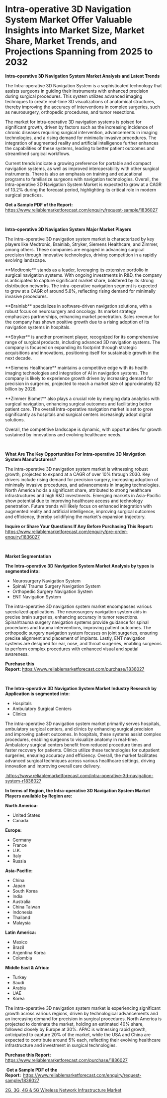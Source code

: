 <p><h1>Intra-operative 3D Navigation System Market Offer Valuable Insights into Market Size, Market Share, Market Trends, and Projections Spanning from 2025 to 2032</h1></p><p><strong>Intra-operative 3D Navigation System Market Analysis and Latest Trends</strong></p>
<p><p>The Intra-operative 3D Navigation System is a sophisticated technology that assists surgeons in guiding their instruments with enhanced precision during surgical procedures. This system utilizes advanced imaging techniques to create real-time 3D visualizations of anatomical structures, thereby improving the accuracy of interventions in complex surgeries, such as neurosurgery, orthopedic procedures, and tumor resections.</p><p>The market for intra-operative 3D navigation systems is poised for significant growth, driven by factors such as the increasing incidence of chronic diseases requiring surgical intervention, advancements in imaging technologies, and a rising demand for minimally invasive procedures. The integration of augmented reality and artificial intelligence further enhances the capabilities of these systems, leading to better patient outcomes and streamlined surgical workflows. </p><p>Current trends indicate a growing preference for portable and compact navigation systems, as well as improved interoperability with other surgical instruments. There is also an emphasis on training and educational programs to familiarize surgeons with navigation technologies. Overall, the Intra-operative 3D Navigation System Market is expected to grow at a CAGR of 13.2% during the forecast period, highlighting its critical role in modern surgical practices.</p></p>
<p><strong>Get a Sample PDF of the Report:&nbsp;</strong> <a href="https://www.reliablemarketforecast.com/enquiry/request-sample/1836027?utm_campaign=3049&utm_medium=2&utm_source=Github&utm_content=ia&utm_term=26032025&utm_id=intra-operative-3d-navigation-system">https://www.reliablemarketforecast.com/enquiry/request-sample/1836027</a></p>
<p>&nbsp;</p>
<p><strong>Intra-operative 3D Navigation System Major Market Players</strong></p>
<p><p>The intra-operative 3D navigation system market is characterized by key players like Medtronic, Brainlab, Stryker, Siemens Healthcare, and Zimmer, among others. These companies are engaged in advancing surgical precision through innovative technologies, driving competition in a rapidly evolving landscape.</p><p>**Medtronic** stands as a leader, leveraging its extensive portfolio in surgical navigation systems. With ongoing investments in R&D, the company is anticipated to capture significant market share, bolstered by its strong distribution networks. The intra-operative navigation segment is expected to grow at a CAGR of around 5.8%, reflecting rising demand for minimally invasive procedures.</p><p>**Brainlab** specializes in software-driven navigation solutions, with a robust focus on neurosurgery and oncology. Its market strategy emphasizes partnerships, enhancing market penetration. Sales revenue for the company has shown positive growth due to a rising adoption of its navigation systems in hospitals.</p><p>**Stryker** is another prominent player, recognized for its comprehensive range of surgical products, including advanced 3D navigation systems. The company is focused on expanding its footprint through strategic acquisitions and innovations, positioning itself for sustainable growth in the next decade.</p><p>**Siemens Healthcare** maintains a competitive edge with its health imaging technologies and integration of AI in navigation systems. The company is likely to experience growth driven by increasing demand for precision in surgeries, projected to reach a market size of approximately $2 billion by 2028.</p><p>**Zimmer Biomet** also plays a crucial role by merging data analytics with surgical navigation, enhancing surgical outcomes and facilitating better patient care. The overall intra-operative navigation market is set to grow significantly as hospitals and surgical centers increasingly adopt digital solutions. </p><p>Overall, the competitive landscape is dynamic, with opportunities for growth sustained by innovations and evolving healthcare needs.</p></p>
<p>&nbsp;</p>
<p><strong>What Are The Key Opportunities For Intra-operative 3D Navigation System Manufacturers?</strong></p>
<p><p>The intra-operative 3D navigation system market is witnessing robust growth, projected to expand at a CAGR of over 10% through 2030. Key drivers include rising demand for precision surgery, increasing adoption of minimally invasive procedures, and advancements in imaging technologies. North America holds a significant share, attributed to strong healthcare infrastructures and high R&D investments. Emerging markets in Asia-Pacific show potential due to improving healthcare access and technology penetration. Future trends will likely focus on enhanced integration with augmented reality and artificial intelligence, improving surgical outcomes and efficiency, thereby solidifying the market's expansion trajectory.</p></p>
<p><strong>Inquire or Share Your Questions If Any Before Purchasing This Report:</strong> <a href="https://www.reliablemarketforecast.com/enquiry/pre-order-enquiry/1836027?utm_campaign=3049&utm_medium=2&utm_source=Github&utm_content=ia&utm_term=26032025&utm_id=intra-operative-3d-navigation-system">https://www.reliablemarketforecast.com/enquiry/pre-order-enquiry/1836027</a></p>
<p>&nbsp;</p>
<p><strong>Market Segmentation</strong></p>
<p><strong>The Intra-operative 3D Navigation System Market Analysis by types is segmented into:</strong></p>
<p><ul><li>Neurosurgery Navigation System</li><li>Spinal/ Trauma Surgery Navigation System</li><li>Orthopedic Surgery Navigation System</li><li>ENT Navigation System</li></ul></p>
<p><p>The intra-operative 3D navigation system market encompasses various specialized applications. The neurosurgery navigation system aids in precise brain surgeries, enhancing accuracy in tumor resections. Spinal/trauma surgery navigation systems provide guidance for spinal procedures and trauma interventions, improving patient outcomes. The orthopedic surgery navigation system focuses on joint surgeries, ensuring precise alignment and placement of implants. Lastly, ENT navigation systems are designed for ear, nose, and throat surgeries, enabling surgeons to perform complex procedures with enhanced visual and spatial awareness.</p></p>
<p><strong>Purchase this Report:&nbsp;</strong><a href="https://www.reliablemarketforecast.com/purchase/1836027?utm_campaign=3049&utm_medium=2&utm_source=Github&utm_content=ia&utm_term=26032025&utm_id=intra-operative-3d-navigation-system">https://www.reliablemarketforecast.com/purchase/1836027</a></p>
<p>&nbsp;</p>
<p><strong>The Intra-operative 3D Navigation System Market Industry Research by Application is segmented into:</strong></p>
<p><ul><li>Hospitals</li><li>Ambulatory Surgical Centers</li><li>Clinics</li></ul></p>
<p><p>The intra-operative 3D navigation system market primarily serves hospitals, ambulatory surgical centers, and clinics by enhancing surgical precision and improving patient outcomes. In hospitals, these systems assist complex procedures, enabling surgeons to visualize anatomy in real-time. Ambulatory surgical centers benefit from reduced procedure times and faster recovery for patients. Clinics utilize these technologies for outpatient surgeries, ensuring accuracy and efficiency. Overall, the market facilitates advanced surgical techniques across various healthcare settings, driving innovation and improving overall care delivery.</p></p>
<p><a href="https://www.reliablemarketforecast.com/intra-operative-3d-navigation-system-r1836027?utm_campaign=3049&utm_medium=2&utm_source=Github&utm_content=ia&utm_term=26032025&utm_id=intra-operative-3d-navigation-system">&nbsp;https://www.reliablemarketforecast.com/intra-operative-3d-navigation-system-r1836027</a></p>
<p><strong>In terms of Region, the Intra-operative 3D Navigation System Market Players available by Region are:</strong></p>
<p>
    <p> <strong> North America: </strong>
        <ul>
            <li>United States</li>
            <li>Canada</li>
        </ul>
        </p> 
    <p> <strong> Europe: </strong>
        <ul>
            <li>Germany</li>
            <li>France</li>
            <li>U.K.</li>
            <li>Italy</li>
            <li>Russia</li>
        </ul>
        </p> 
    <p> <strong> Asia-Pacific: </strong>
        <ul>
            <li>China</li>
            <li>Japan</li>
            <li>South Korea</li>
            <li>India</li>
            <li>Australia</li>
            <li>China Taiwan</li>
            <li>Indonesia</li>
            <li>Thailand</li>
            <li>Malaysia</li>
        </ul>
        </p> 
    <p> <strong> Latin America: </strong>
        <ul>
            <li>Mexico</li>
            <li>Brazil</li>
            <li>Argentina Korea</li>
            <li>Colombia</li>
        </ul>
        </p> 
    <p> <strong> Middle East & Africa: </strong>
        <ul>
            <li>Turkey</li>
            <li>Saudi</li>
            <li>Arabia</li>
            <li>UAE</li>
            <li>Korea</li>
        </ul>
    </p>
    </p>
<p><p>The intra-operative 3D navigation system market is experiencing significant growth across various regions, driven by technological advancements and an increasing demand for precision in surgical procedures. North America is projected to dominate the market, holding an estimated 40% share, followed closely by Europe at 30%. APAC is witnessing rapid growth, anticipated to capture 20% of the market, while the USA and China are expected to contribute around 5% each, reflecting their evolving healthcare infrastructure and investment in surgical technologies.</p></p>
<p><strong>Purchase this Report: </strong><a href="https://www.reliablemarketforecast.com/purchase/1836027?utm_campaign=3049&utm_medium=2&utm_source=Github&utm_content=ia&utm_term=26032025&utm_id=intra-operative-3d-navigation-system">https://www.reliablemarketforecast.com/purchase/1836027</a></p>
<p>&nbsp;<strong>Get a Sample PDF of the Report:&nbsp;&nbsp;</strong><a href="https://www.reliablemarketforecast.com/enquiry/request-sample/1836027?utm_campaign=3049&utm_medium=2&utm_source=Github&utm_content=ia&utm_term=26032025&utm_id=intra-operative-3d-navigation-system">https://www.reliablemarketforecast.com/enquiry/request-sample/1836027</a></p>
<p><strong></strong></p>
<p><p><a href="https://github.com/doganaqev/Market-Research-Report-List-1/blob/main/2g-3g-4g-5g-wireless-network-infrastructure-market.md?utm_campaign=3049&utm_medium=2&utm_source=Github&utm_content=ia&utm_term=26032025&utm_id=intra-operative-3d-navigation-system">2G, 3G, 4G & 5G Wireless Network Infrastructure Market</a></p></p>